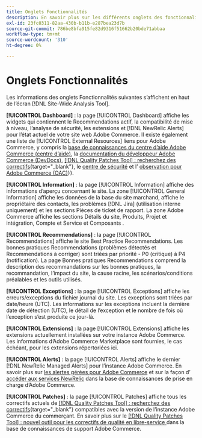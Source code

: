 ```yaml
---
title: Onglets Fonctionnalités
description: En savoir plus sur les différents onglets des fonctionnalités dans le  [!DNL Site-Wide Analysis Tool]
exl-id: 23fc0311-82aa-430b-b11b-e287bea23d7b
source-git-commit: 786be8bfa915fe82d9316f51662b20bde71abbaa
workflow-type: tm+mt
source-wordcount: '310'
ht-degree: 0%

---
```


# Onglets Fonctionnalités

Les informations des onglets Fonctionnalités suivantes s’affichent en haut de l’écran [!DNL Site-Wide Analysis Tool].

**[!UICONTROL Dashboard]** : la page [!UICONTROL Dashboard] affiche les widgets qui contiennent le Recommendations actif, la compatibilité de mise à niveau, l’analyse de sécurité, les extensions et [!DNL NewRelic Alerts] pour l’état actuel de votre site web Adobe Commerce. Il existe également une liste de [!UICONTROL External Resources] liens pour Adobe Commerce, y compris la [base de connaissances du centre d’aide Adobe Commerce (centre d’aide)](https://experienceleague.adobe.com/docs/commerce-knowledge-base/kb/overview.html?lang=fr), la [documentation du développeur Adobe Commerce (DevDocs)](https://developer.adobe.com/commerce/docs/), [[!DNL Quality Patches Tool] : recherchez des correctifs](https://experienceleague.adobe.com/tools/commerce-quality-patches/index.html?lang=fr){target="_blank"}, le [centre de sécurité](https://helpx.adobe.com/fr/security.html) et l’ [observation pour Adobe Commerce (OAC)](https://experienceleague.adobe.com/docs/commerce-operations/tools/observation-for-adobe-commerce/intro.html?lang=fr)&rbrace;&rbrace;.

**[!UICONTROL Information]** : la page [!UICONTROL Information] affiche des informations d’aperçu concernant le site.
La zone [!UICONTROL General Information] affiche les données de la base du site marchand, affiche le propriétaire des contacts, les problèmes [!DNL Jira] (utilisation interne uniquement) et les sections Pièces de ticket de rapport.
La zone Adobe Commerce affiche les sections Détails du site, Produits, Projet et intégration, Compte et Service et Composants .

**[!UICONTROL Recommendations]** : la page [!UICONTROL Recommendations] affiche le site Best Practice Recommendations. Les bonnes pratiques Recommendations (problèmes détectés et Recommendations à corriger) sont triées par priorité - P0 (critique) à P4 (notification).
La page Bonnes pratiques Recommendations comprend la description des recommandations sur les bonnes pratiques, la recommandation, l’impact du site, la cause racine, les scénarios/conditions préalables et les outils utilisés.

**[!UICONTROL Exceptions]** : la page [!UICONTROL Exceptions] affiche les erreurs/exceptions du fichier journal du site. Les exceptions sont triées par date/heure (UTC).
Les informations sur les exceptions incluent la dernière date de détection (UTC), le détail de l’exception et le nombre de fois où l’exception s’est produite ce jour-là.

**[!UICONTROL Extensions]** : la page [!UICONTROL Extensions] affiche les extensions actuellement installées sur votre instance Adobe Commerce. Les informations d’Adobe Commerce Marketplace sont fournies, le cas échéant, pour les extensions répertoriées ici.

**[!UICONTROL Alerts]** : la page [!UICONTROL Alerts] affiche le dernier [!DNL NewRelic Managed Alerts] pour l’instance Adobe Commerce. En savoir plus sur [les alertes gérées pour Adobe Commerce](https://experienceleague.adobe.com/docs/commerce-knowledge-base/kb/support-tools/managed-alerts/managed-alerts-for-magento-commerce.html?lang=fr) et sur la façon d’ [accéder aux services NewRelic](https://experienceleague.adobe.com/docs/commerce-knowledge-base/kb/faq/access-new-relic-services.html?lang=fr) dans la base de connaissances de prise en charge d’Adobe Commerce.

**[!UICONTROL Patches]** : la page [!UICONTROL Patches] affiche tous les correctifs actuels de [[!DNL Quality Patches Tool] : recherchez des correctifs](https://experienceleague.adobe.com/tools/commerce-quality-patches/index.html?lang=fr){target="_blank"} compatibles avec la version de l’instance Adobe Commerce du commerçant. En savoir plus sur le [[!DNL Quality Patches Tool] : nouvel outil pour les correctifs de qualité en libre-service ](https://experienceleague.adobe.com/docs/commerce-knowledge-base/kb/announcements/commerce-announcements/magento-quality-patches-released-new-tool-to-self-serve-quality-patches.html?lang=fr) dans la base de connaissances de support Adobe Commerce.
